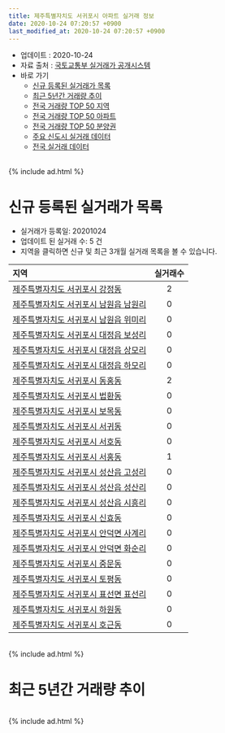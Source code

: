 ```yaml
---
title: 제주특별자치도 서귀포시 아파트 실거래 정보
date: 2020-10-24 07:20:57 +0900
last_modified_at: 2020-10-24 07:20:57 +0900
---
```


* 업데이트 : 2020-10-24
* 자료 출처 : [국토교통부 실거래가 공개시스템](http://rt.molit.go.kr)
* 바로 가기
    * [신규 등록된 실거래가 목록](#신규-등록된-실거래가-목록)
    * [최근 5년간 거래량 추이](#최근-5년간-거래량-추이)
    * [전국 거래량 TOP 50 지역](https://inasie.github.io/apt-trade-info/최근-3개월-전국에서-가장-거래가-많이-발생한-지역)
    * [전국 거래량 TOP 50 아파트](https://inasie.github.io/apt-trade-info/최근-3개월-전국에서-가장-거래가-많이-발생한-아파트)
    * [전국 거래량 TOP 50 분양권](https://inasie.github.io/apt-trade-info/최근-3개월-전국에서-가장-거래가-많이-발생한-분양권)
    * [주요 신도시 실거래 데이터](https://inasie.github.io/apt-trade-info/주요-신도시)
    * [전국 실거래 데이터](https://inasie.github.io/apt-trade-info/전국)

<br>
{% include ad.html %}
<br>

# 신규 등록된 실거래가 목록
* 실거래가 등록일: 20201024
* 업데이트 된 실거래 수: 5 건
* 지역을 클릭하면 신규 및 최근 3개월 실거래 목록을 볼 수 있습니다.


|지역|실거래수|
|:---|:---:|
|[제주특별자치도 서귀포시 강정동](https://inasie.github.io/apt-trade-info/제주특별자치도-서귀포시-강정동)|2|
|[제주특별자치도 서귀포시 남원읍 남원리](https://inasie.github.io/apt-trade-info/제주특별자치도-서귀포시-남원읍-남원리)|0|
|[제주특별자치도 서귀포시 남원읍 위미리](https://inasie.github.io/apt-trade-info/제주특별자치도-서귀포시-남원읍-위미리)|0|
|[제주특별자치도 서귀포시 대정읍 보성리](https://inasie.github.io/apt-trade-info/제주특별자치도-서귀포시-대정읍-보성리)|0|
|[제주특별자치도 서귀포시 대정읍 상모리](https://inasie.github.io/apt-trade-info/제주특별자치도-서귀포시-대정읍-상모리)|0|
|[제주특별자치도 서귀포시 대정읍 하모리](https://inasie.github.io/apt-trade-info/제주특별자치도-서귀포시-대정읍-하모리)|0|
|[제주특별자치도 서귀포시 동홍동](https://inasie.github.io/apt-trade-info/제주특별자치도-서귀포시-동홍동)|2|
|[제주특별자치도 서귀포시 법환동](https://inasie.github.io/apt-trade-info/제주특별자치도-서귀포시-법환동)|0|
|[제주특별자치도 서귀포시 보목동](https://inasie.github.io/apt-trade-info/제주특별자치도-서귀포시-보목동)|0|
|[제주특별자치도 서귀포시 서귀동](https://inasie.github.io/apt-trade-info/제주특별자치도-서귀포시-서귀동)|0|
|[제주특별자치도 서귀포시 서호동](https://inasie.github.io/apt-trade-info/제주특별자치도-서귀포시-서호동)|0|
|[제주특별자치도 서귀포시 서홍동](https://inasie.github.io/apt-trade-info/제주특별자치도-서귀포시-서홍동)|1|
|[제주특별자치도 서귀포시 성산읍 고성리](https://inasie.github.io/apt-trade-info/제주특별자치도-서귀포시-성산읍-고성리)|0|
|[제주특별자치도 서귀포시 성산읍 성산리](https://inasie.github.io/apt-trade-info/제주특별자치도-서귀포시-성산읍-성산리)|0|
|[제주특별자치도 서귀포시 성산읍 시흥리](https://inasie.github.io/apt-trade-info/제주특별자치도-서귀포시-성산읍-시흥리)|0|
|[제주특별자치도 서귀포시 신효동](https://inasie.github.io/apt-trade-info/제주특별자치도-서귀포시-신효동)|0|
|[제주특별자치도 서귀포시 안덕면 사계리](https://inasie.github.io/apt-trade-info/제주특별자치도-서귀포시-안덕면-사계리)|0|
|[제주특별자치도 서귀포시 안덕면 화순리](https://inasie.github.io/apt-trade-info/제주특별자치도-서귀포시-안덕면-화순리)|0|
|[제주특별자치도 서귀포시 중문동](https://inasie.github.io/apt-trade-info/제주특별자치도-서귀포시-중문동)|0|
|[제주특별자치도 서귀포시 토평동](https://inasie.github.io/apt-trade-info/제주특별자치도-서귀포시-토평동)|0|
|[제주특별자치도 서귀포시 표선면 표선리](https://inasie.github.io/apt-trade-info/제주특별자치도-서귀포시-표선면-표선리)|0|
|[제주특별자치도 서귀포시 하원동](https://inasie.github.io/apt-trade-info/제주특별자치도-서귀포시-하원동)|0|
|[제주특별자치도 서귀포시 호근동](https://inasie.github.io/apt-trade-info/제주특별자치도-서귀포시-호근동)|0|


<br>
{% include ad.html %}
<br>

# 최근 5년간 거래량 추이


<div style="width:100%;">
    <canvas id="deal_progress" height="200"></canvas>
</div>

<script>
new Chart(document.getElementById("deal_progress"), {
    type: 'line',
    data: {
        labels: ['201510','201511','201512','201601','201602','201603','201604','201605','201606','201607','201608','201609','201610','201611','201612','201701','201702','201703','201704','201705','201706','201707','201708','201709','201710','201711','201712','201801','201802','201803','201804','201805','201806','201807','201808','201809','201810','201811','201812','201901','201902','201903','201904','201905','201906','201907','201908','201909','201910','201911','201912','202001','202002','202003','202004','202005','202006','202007','202008','202009','202010'],
        datasets: [{
            label: '매매',
            pointRadius: 1,
            data: [59, 68, 70, 63, 64, 131, 75, 47, 81, 57, 54, 96, 58, 75, 62, 70, 50, 45, 61, 54, 60, 59, 52, 63, 59, 69, 60, 57, 67, 72, 75, 70, 56, 57, 49, 38, 64, 63, 92, 68, 40, 52, 55, 39, 52, 41, 42, 45, 49, 51, 54, 70, 80, 52, 50, 59, 130, 78, 46, 50, 37],
            borderColor: "rgba(255, 201, 14, 1)",
            backgroundColor: "rgba(255, 201, 14, 0.5)",
            fill: false,
            lineTension: 0
        },{
            label: '전월세',
            pointRadius: 1,
            data: [25, 29, 47, 44, 66, 75, 44, 43, 34, 16, 21, 18, 26, 30, 40, 86, 99, 59, 116, 86, 59, 35, 37, 43, 36, 31, 41, 55, 46, 84, 73, 59, 52, 45, 55, 40, 34, 47, 59, 88, 61, 128, 113, 86, 63, 54, 35, 52, 67, 57, 72, 55, 143, 121, 72, 48, 42, 44, 36, 23, 12],
            borderColor: "rgba(0, 141, 185, 1)",
            backgroundColor: "rgba(0, 141, 185, 0.5)",
            fill: false,
            lineTension: 0
        }
        ]
    },
    options: {
        responsive: true,
        title: {
            display: false
        },
        tooltips: {
            mode: 'index',
            intersect: false
        },
        hover: {
            mode: 'nearest',
            intersect: true
        },
        scales: {
            xAxes: [{
                display: true,
                scaleLabel: {
                    display: true,
                    labelString: '년/월'
                }
            }],
            yAxes: [{
                display: true,
                ticks: {
                    suggestedMin: 0,
                },
                scaleLabel: {
                    display: true,
                    labelString: '실거래 수'
                }
            }]
        }
    }
});

</script>


<br>
{% include ad.html %}
<br>

